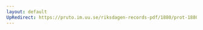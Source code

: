 ```yaml
---
layout: default
UpRedirect: https://pruto.im.uu.se/riksdagen-records-pdf/1880/prot-1880--fk--030/prot-1880--fk--030_036.pdf
---
```

